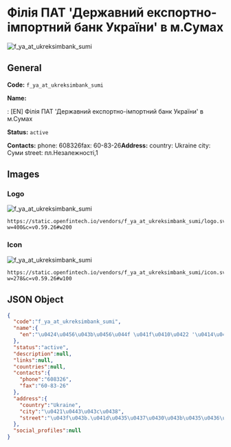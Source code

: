 
# Філія ПАТ 'Державний експортно-імпортний банк України' в м.Сумах 
![f_ya_at_ukreksimbank_sumi](https://static.openfintech.io/vendors/f_ya_at_ukreksimbank_sumi/logo.svg?w=400&c=v0.59.26#w200)  

## General 
 
**Code:** `f_ya_at_ukreksimbank_sumi` 
 
**Name:** 
 
:	[EN] Філія ПАТ 'Державний експортно-імпортний банк України' в м.Сумах 
 
**Status:** `active` 
 
**Contacts:** 
phone: 608326fax: 60-83-26**Address:** 
country: Ukraine 
city: Суми 
street: пл.Незалежності,1 

## Images 

### Logo 
 
![f_ya_at_ukreksimbank_sumi](https://static.openfintech.io/vendors/f_ya_at_ukreksimbank_sumi/logo.svg?w=400&c=v0.59.26#w200)  

```
https://static.openfintech.io/vendors/f_ya_at_ukreksimbank_sumi/logo.svg?w=400&c=v0.59.26#w200
```  

### Icon 
 
![f_ya_at_ukreksimbank_sumi](https://static.openfintech.io/vendors/f_ya_at_ukreksimbank_sumi/icon.svg?w=278&c=v0.59.26#w100)  

```
https://static.openfintech.io/vendors/f_ya_at_ukreksimbank_sumi/icon.svg?w=278&c=v0.59.26#w100
```  

## JSON Object 

```json
{
  "code":"f_ya_at_ukreksimbank_sumi",
  "name":{
    "en":"\u0424\u0456\u043b\u0456\u044f \u041f\u0410\u0422 '\u0414\u0435\u0440\u0436\u0430\u0432\u043d\u0438\u0439 \u0435\u043a\u0441\u043f\u043e\u0440\u0442\u043d\u043e-\u0456\u043c\u043f\u043e\u0440\u0442\u043d\u0438\u0439 \u0431\u0430\u043d\u043a \u0423\u043a\u0440\u0430\u0457\u043d\u0438' \u0432 \u043c.\u0421\u0443\u043c\u0430\u0445"
  },
  "status":"active",
  "description":null,
  "links":null,
  "countries":null,
  "contacts":{
    "phone":"608326",
    "fax":"60-83-26"
  },
  "address":{
    "country":"Ukraine",
    "city":"\u0421\u0443\u043c\u0438",
    "street":"\u043f\u043b.\u041d\u0435\u0437\u0430\u043b\u0435\u0436\u043d\u043e\u0441\u0442\u0456,1"
  },
  "social_profiles":null
}
```  
